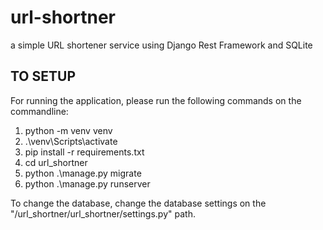 # url-shortner
a simple URL shortener service using Django Rest Framework and SQLite

## TO SETUP
For running the application, please run the following commands on the commandline:

 1. python -m venv venv
 2. .\venv\Scripts\activate
 3. pip install -r requirements.txt
 4. cd url_shortner
 5. python .\manage.py migrate
 6. python .\manage.py runserver

To change the database, change the database settings on the "/url_shortner/url_shortner/settings.py" path.
